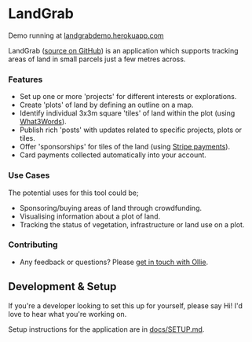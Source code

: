 # LandGrab

Demo running at [landgrabdemo.herokuapp.com](https://landgrabdemo.herokuapp.com/)

LandGrab ([source on GitHub](https://github.com/olliebennett/landgrab)) is an application which supports tracking areas of land
in small parcels just a few metres across.

### Features

- Set up one or more 'projects' for different interests or explorations.
- Create 'plots' of land by defining an outline on a map.
- Identify individual 3x3m square 'tiles' of land within the plot (using [What3Words](https://what3words.com/)).
- Publish rich 'posts' with updates related to specific projects, plots or tiles.
- Offer 'sponsorships' for tiles of the land (using [Stripe payments](https://stripe.com/)).
- Card payments collected automatically into your account.

### Use Cases

The potential uses for this tool could be;

- Sponsoring/buying areas of land through crowdfunding.
- Visualising information about a plot of land.
- Tracking the status of vegetation, infrastructure or land use on a plot.

### Contributing

- Any feedback or questions? Please [get in touch with Ollie](https://www.olliebennett.co.uk/contact).

## Development & Setup

If you're a developer looking to set this up for yourself,
please say Hi! I'd love to hear what you're working on.

Setup instructions for the application are in [docs/SETUP.md](docs/SETUP.md).
